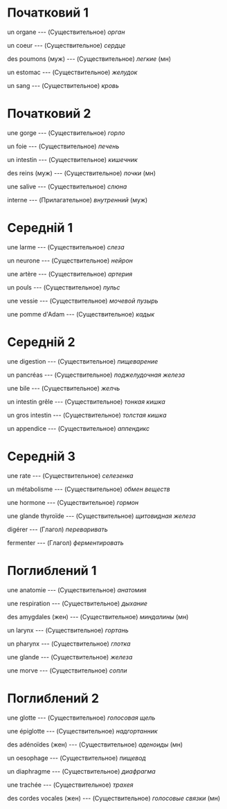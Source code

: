 # Початковий 1

un organe --- (Существительное)
*орган*



un coeur --- (Существительное)
*сердце*



des poumons (муж) --- (Существительное)
*легкие* (мн)



un estomac --- (Существительное)
*желудок*



un sang --- (Существительное)
*кровь*



# Початковий 2

une gorge --- (Существительное)
*горло*



un foie --- (Существительное)
*печень*



un intestin --- (Существительное)
*кишечник*



des reins (муж) --- (Существительное)
*почки* (мн)



une salive --- (Существительное)
*слюна*



interne --- (Прилагательное)
*внутренний* (муж)



# Середній 1

une larme --- (Существительное)
*слеза*



un neurone --- (Существительное)
*нейрон*



une artère --- (Существительное)
*артерия*



un pouls --- (Существительное)
*пульс*



une vessie --- (Существительное)
*мочевой пузырь*



une pomme d'Adam --- (Существительное)
*кадык*



# Середній 2

une digestion --- (Существительное)
*пищеварение*



un pancréas --- (Существительное)
*поджелудочная железа*



une bile --- (Существительное)
*желчь*



un intestin grêle --- (Существительное)
*тонкая кишка*



un gros intestin --- (Существительное)
*толстая кишка*



un appendice --- (Существительное)
*аппендикс*



# Середній 3

une rate --- (Существительное)
*селезенка*



un métabolisme --- (Существительное)
*обмен веществ*



une hormone --- (Существительное)
*гормон*



une glande thyroïde --- (Существительное)
*щитовидная железа*



digérer --- (Глагол)
*переваривать*



fermenter --- (Глагол)
*ферментировать*



# Поглиблений 1

une anatomie --- (Существительное)
*анатомия*



une respiration --- (Существительное)
*дыхание*



des amygdales (жен) --- (Существительное)
*миндалины* (мн)



un larynx --- (Существительное)
*гортань*



un pharynx --- (Существительное)
*глотка*



une glande --- (Существительное)
*железа*



une morve --- (Существительное)
*сопли*



# Поглиблений 2

une glotte --- (Существительное)
*голосовая щель*



une épiglotte --- (Существительное)
*надгортанник*



des adénoïdes (жен) --- (Существительное)
*аденоиды* (мн)



un oesophage --- (Существительное)
*пищевод*



un diaphragme --- (Существительное)
*диафрагма*



une trachée --- (Существительное)
*трахея*



des cordes vocales (жен) --- (Существительное)
*голосовые связки* (мн)